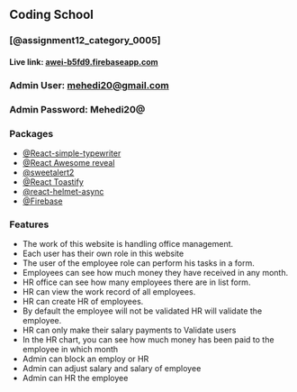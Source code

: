 ## Coding School
###  [@assignment12_category_0005]

#### Live link: [awei-b5fd9.firebaseapp.com](https://awei-b5fd9.firebaseapp.com/)

### Admin User: mehedi20@gmail.com
### Admin Password: Mehedi20@


### Packages
- [@React-simple-typewriter](https://www.npmjs.com/package/react-simple-typewriter)
- [@React Awesome reveal](https://www.npmjs.com/package/react-awesome-reveal)
- [@sweetalert2](https://sweetalert2.github.io/)
- [@React Toastify](https://www.npmjs.com/package/react-toastify)
- [@react-helmet-async](https://www.npmjs.com/package/react-helmet-async)
- [@Firebase](https://firebase.google.com)


### Features

- The work of this website is handling office management.
- Each user has their own role in this website
- The user of the employee role can perform his tasks in a form.
- Employees can see how much money they have received in any month.
- HR office can see how many employees there are in list form.
- HR can view the work record of all employees.
- HR can create HR of employees.
- By default the employee will not be validated HR will validate the employee.
- HR can only make their salary payments to Validate users
- In the HR chart, you can see how much money has been paid to the employee in which month
- Admin can block an employ or HR
- Admin can adjust salary and salary of employee
- Admin can HR the employee

